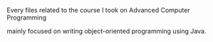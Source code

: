 Every files related to the course I took on Advanced Computer Programming

mainly focused on writing object-oriented programming using Java.
